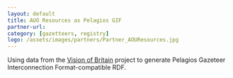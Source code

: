 ```yaml
---
layout: default
title: AUO Resources as Pelagios GIF
partner-url: 
category: [gazetteers, registry]
logo: /assets/images/partners/Partner_AOUResources.jpg
---
```


Using data from the <a href="http://www.visionofbritain.org.uk">Vision of Britain</a> project to generate Pelagios Gazeteer Interconnection Format-compatible RDF.  
